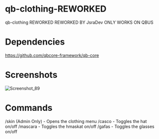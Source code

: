 # qb-clothing-REWORKED
qb-clothing REWORKED 
 REWORKED BY JsraDev 
ONLY WORKS ON QBUS



# Dependencies
https://github.com/qbcore-framework/qb-core

# Screenshots
![Screenshot_89](https://user-images.githubusercontent.com/85324307/120736226-7b310e00-c4b1-11eb-9e81-27b38fbd0bc1.png)


# Commands
/skin (Admin Only) - Opens the clothing menu
/casco - Toggles the hat on/off
/mascara - Toggles the hmaskat on/off
/gafas - Toggles the glasses on/off


